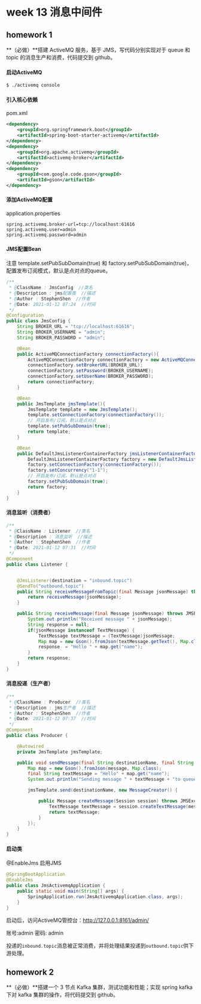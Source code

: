 # week 13 消息中间件

## homework 1

**（必做）**搭建 ActiveMQ 服务，基于 JMS，写代码分别实现对于 queue 和 topic 的消息生产和消费，代码提交到 github。

#### 启动ActiveMQ

```bash
$ ./activemq console
```

#### 引入核心依赖

pom.xml

```xml
<dependency>
    <groupId>org.springframework.boot</groupId>
    <artifactId>spring-boot-starter-activemq</artifactId>
</dependency>
<dependency>
    <groupId>org.apache.activemq</groupId>
    <artifactId>activemq-broker</artifactId>
</dependency>
<dependency>
    <groupId>com.google.code.gson</groupId>
    <artifactId>gson</artifactId>
</dependency>
```

#### 添加ActiveMQ配置

application.properties

```properties
spring.activemq.broker-url=tcp://localhost:61616
spring.activemq.user=admin
spring.activemq.password=admin
```

#### JMS配置Bean

注意 template.setPubSubDomain(true) 和 factory.setPubSubDomain(true)，配置发布订阅模式，默认是点对点的queue。

```java
/**
 * @ClassName : JmsConfig  //类名
 * @Description : jms配置类  //描述
 * @Author : StephenShen  //作者
 * @Date: 2021-01-12 07:24  //时间
 */
@Configuration
public class JmsConfig {
    String BROKER_URL = "tcp://localhost:61616";
    String BROKER_USERNAME = "admin";
    String BROKER_PASSWORD = "admin";

    @Bean
    public ActiveMQConnectionFactory connectionFactory(){
        ActiveMQConnectionFactory connectionFactory = new ActiveMQConnectionFactory();
        connectionFactory.setBrokerURL(BROKER_URL);
        connectionFactory.setPassword(BROKER_USERNAME);
        connectionFactory.setUserName(BROKER_PASSWORD);
        return connectionFactory;
    }

    @Bean
    public JmsTemplate jmsTemplate(){
        JmsTemplate template = new JmsTemplate();
        template.setConnectionFactory(connectionFactory());
        // 开启发布/订阅，默认是点对点
        template.setPubSubDomain(true);
        return template;
    }

    @Bean
    public DefaultJmsListenerContainerFactory jmsListenerContainerFactory() {
        DefaultJmsListenerContainerFactory factory = new DefaultJmsListenerContainerFactory();
        factory.setConnectionFactory(connectionFactory());
        factory.setConcurrency("1-1");
        // 开启发布/订阅，默认是点对点
        factory.setPubSubDomain(true);
        return factory;
    }
}
```

#### 消息监听（消费者）

```java
/**
 * @ClassName : Listener  //类名
 * @Description : 消息监听  //描述
 * @Author : StephenShen  //作者
 * @Date: 2021-01-12 07:31  //时间
 */
@Component
public class Listener {


    @JmsListener(destination = "inbound.topic")
    @SendTo("outbound.topic")
    public String receiveMessageFromTopic(final Message jsonMessage) throws JMSException {
        return receiveMessage(jsonMessage);
    }

    public String receiveMessage(final Message jsonMessage) throws JMSException {
        System.out.println("Received message " + jsonMessage);
        String response = null;
        if(jsonMessage instanceof TextMessage) {
            TextMessage textMessage = (TextMessage)jsonMessage;
            Map map = new Gson().fromJson(textMessage.getText(), Map.class);
            response  = "Hello " + map.get("name");
        }
        return response;
    }
}
```

#### 消息投递（生产者）

```java
/**
 * @ClassName : Producer  //类名
 * @Description : jms生产者  //描述
 * @Author : StephenShen  //作者
 * @Date: 2021-01-12 07:37  //时间
 */
@Component
public class Producer {

    @Autowired
    private JmsTemplate jmsTemplate;

    public void sendMessage(final String destinationName, final String message) {
        Map map = new Gson().fromJson(message, Map.class);
        final String textMessage = "Hello" + map.get("name");
        System.out.println("Sending message " + textMessage + "to queue - " + destinationName);

        jmsTemplate.send(destinationName, new MessageCreator() {

            public Message createMessage(Session session) throws JMSException {
                TextMessage textMessage = session.createTextMessage(message);
                return textMessage;
            }
        });
    }
}
```

#### 启动类

@EnableJms 启用JMS

```java
@SpringBootApplication
@EnableJms
public class JmsActivemqApplication {
    public static void main(String[] args) {
        SpringApplication.run(JmsActivemqApplication.class, args);
    }
}
```

启动后，访问ActiveMQ管控台：http://127.0.0.1:8161/admin/

账号:admin	密码: admin

投递的`inbound.topic`消息被正常消费，并将处理结果投递到`outbound.topic`供下游处理。



## homework 2

**（必做）**搭建一个 3 节点 Kafka 集群，测试功能和性能；实现 spring kafka 下对 kafka 集群的操作，将代码提交到 github。

